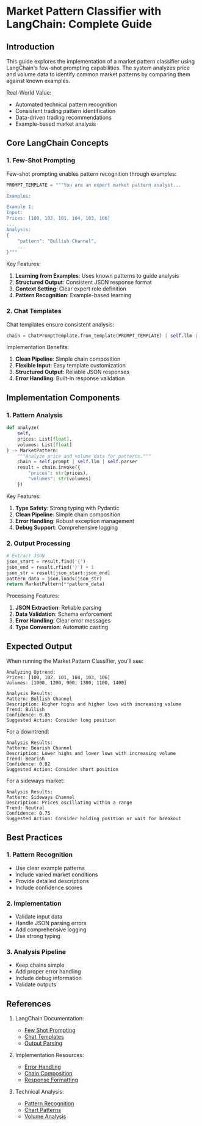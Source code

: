# Market Pattern Classifier with LangChain: Complete Guide

## Introduction

This guide explores the implementation of a market pattern classifier using LangChain's few-shot prompting capabilities. The system analyzes price and volume data to identify common market patterns by comparing them against known examples.

Real-World Value:
- Automated technical pattern recognition
- Consistent trading pattern identification
- Data-driven trading recommendations
- Example-based market analysis

## Core LangChain Concepts

### 1. Few-Shot Prompting

Few-shot prompting enables pattern recognition through examples:

```python
PROMPT_TEMPLATE = """You are an expert market pattern analyst...

Examples:

Example 1:
Input:
Prices: [100, 102, 101, 104, 103, 106]
...
Analysis:
{
    "pattern": "Bullish Channel",
    ...
}"""
```

Key Features:
1. **Learning from Examples**: Uses known patterns to guide analysis
2. **Structured Output**: Consistent JSON response format
3. **Context Setting**: Clear expert role definition
4. **Pattern Recognition**: Example-based learning

### 2. Chat Templates

Chat templates ensure consistent analysis:

```python
chain = ChatPromptTemplate.from_template(PROMPT_TEMPLATE) | self.llm | self.parser
```

Implementation Benefits:
1. **Clean Pipeline**: Simple chain composition
2. **Flexible Input**: Easy template customization
3. **Structured Output**: Reliable JSON responses
4. **Error Handling**: Built-in response validation

## Implementation Components

### 1. Pattern Analysis

```python
def analyze(
    self,
    prices: List[float],
    volumes: List[float]
) -> MarketPattern:
    """Analyze price and volume data for patterns."""
    chain = self.prompt | self.llm | self.parser
    result = chain.invoke({
        "prices": str(prices),
        "volumes": str(volumes)
    })
```

Key Features:
1. **Type Safety**: Strong typing with Pydantic
2. **Clean Pipeline**: Simple chain composition
3. **Error Handling**: Robust exception management
4. **Debug Support**: Comprehensive logging

### 2. Output Processing

```python
# Extract JSON
json_start = result.find('{')
json_end = result.rfind('}') + 1
json_str = result[json_start:json_end]
pattern_data = json.loads(json_str)
return MarketPattern(**pattern_data)
```

Processing Features:
1. **JSON Extraction**: Reliable parsing
2. **Data Validation**: Schema enforcement
3. **Error Handling**: Clear error messages
4. **Type Conversion**: Automatic casting

## Expected Output

When running the Market Pattern Classifier, you'll see:

```
Analyzing Uptrend:
Prices: [100, 102, 101, 104, 103, 106]
Volumes: [1000, 1200, 900, 1300, 1100, 1400]

Analysis Results:
Pattern: Bullish Channel
Description: Higher highs and higher lows with increasing volume
Trend: Bullish
Confidence: 0.85
Suggested Action: Consider long position
```

For a downtrend:
```
Analysis Results:
Pattern: Bearish Channel
Description: Lower highs and lower lows with increasing volume
Trend: Bearish
Confidence: 0.82
Suggested Action: Consider short position
```

For a sideways market:
```
Analysis Results:
Pattern: Sideways Channel
Description: Prices oscillating within a range
Trend: Neutral
Confidence: 0.75
Suggested Action: Consider holding position or wait for breakout
```

## Best Practices

### 1. Pattern Recognition
- Use clear example patterns
- Include varied market conditions
- Provide detailed descriptions
- Include confidence scores

### 2. Implementation
- Validate input data
- Handle JSON parsing errors
- Add comprehensive logging
- Use strong typing

### 3. Analysis Pipeline
- Keep chains simple
- Add proper error handling
- Include debug information
- Validate outputs

## References

1. LangChain Documentation:
   - [Few Shot Prompting](https://python.langchain.com/docs/modules/model_io/prompts/few_shot_examples)
   - [Chat Templates](https://python.langchain.com/docs/modules/model_io/prompts/prompt_templates/)
   - [Output Parsing](https://python.langchain.com/docs/modules/model_io/output_parsers)

2. Implementation Resources:
   - [Error Handling](https://python.langchain.com/docs/guides/debugging)
   - [Chain Composition](https://python.langchain.com/docs/expression_language/why)
   - [Response Formatting](https://python.langchain.com/docs/modules/model_io/output_parsers/structured)

3. Technical Analysis:
   - [Pattern Recognition](https://www.investopedia.com/articles/technical/112601.asp)
   - [Chart Patterns](https://www.investopedia.com/articles/technical/112601.asp)
   - [Volume Analysis](https://www.investopedia.com/articles/technical/02/010702.asp)